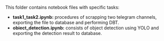 This folder contains notebook files with specific tasks:
- **task1_task2.ipynb:** procedures of scrapping two telegram channels, exporting the file to database and performing DBT.
- **obiect_detection.ipynb:** consists of object detection using YOLO and exporting the detection result to database.